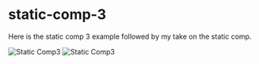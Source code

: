 # static-comp-3

Here is the static comp 3 example followed by my take on the static comp.

![Static Comp3](img/static-comp2.png)
![Static Comp3](img/my-static-comp2.png)
